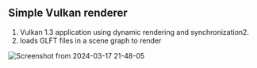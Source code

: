 ## Simple Vulkan renderer

1. Vulkan 1.3 application using dynamic rendering and synchronization2.
2. loads GLFT files in a scene graph to render

![Screenshot from 2024-03-17 21-48-05](https://github.com/imalexlee/simple-vk-renderer/assets/106715298/fe90b804-2388-46ab-b399-1804c37e020b)

